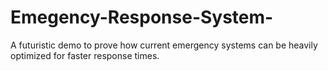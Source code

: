 # Emegency-Response-System-
A futuristic demo to prove how current emergency systems can be heavily optimized for faster response times.
